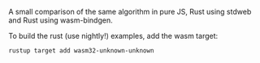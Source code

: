 A small comparison of the same algorithm in pure JS, Rust using stdweb and Rust using wasm-bindgen.

To build the rust (use nightly!) examples, add the wasm target:
```
rustup target add wasm32-unknown-unknown
```